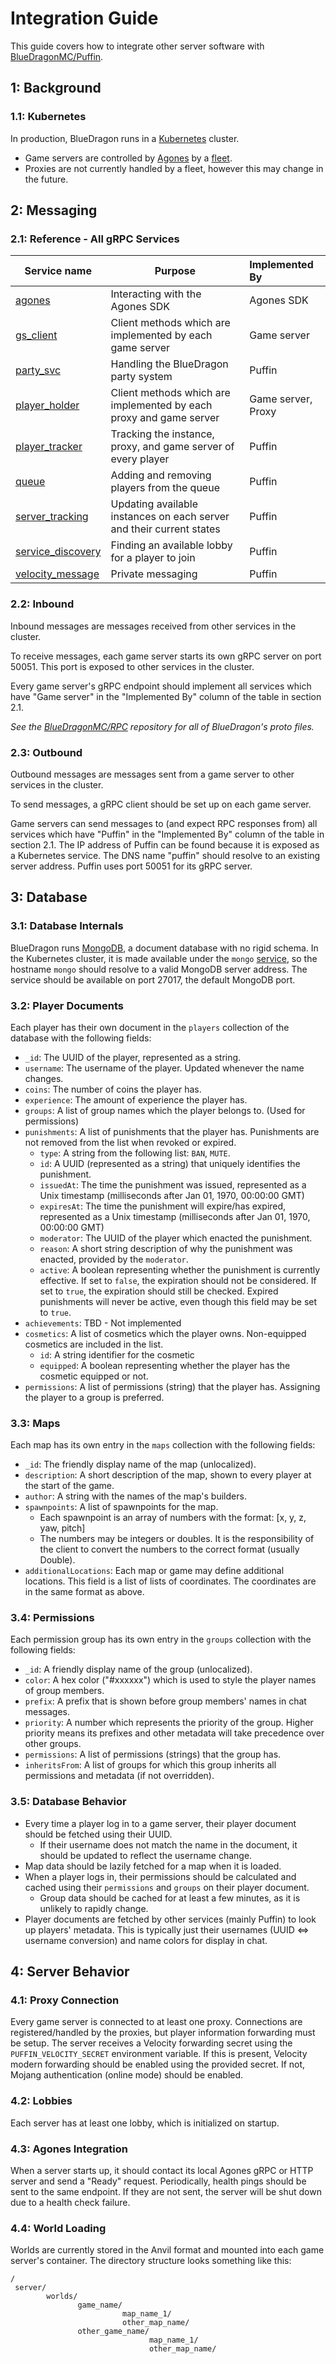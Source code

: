 # Integration Guide
This guide covers how to integrate other server software with [BlueDragonMC/Puffin](https://github.com/BlueDragonMC/Puffin).
## 1: Background
### 1.1: Kubernetes
In production, BlueDragon runs in a [Kubernetes](https://kubernetes.io/) cluster.
* Game servers are controlled by [Agones](https://agones.dev) by a [fleet](https://agones.dev/site/docs/reference/fleet/).
* Proxies are not currently handled by a fleet, however this may change in the future.
## 2: Messaging
### 2.1: Reference - All gRPC Services
| Service name                                                                                                | Purpose                                                              | Implemented By     |
|-------------------------------------------------------------------------------------------------------------|----------------------------------------------------------------------|:-------------------|
| [agones](https://github.com/BlueDragonMC/RPC/blob/master/src/main/proto/agones.proto)                       | Interacting with the Agones SDK                                      | Agones SDK         |
| [gs_client](https://github.com/BlueDragonMC/RPC/blob/master/src/main/proto/gs_client.proto)                 | Client methods which are implemented by each game server             | Game server        |
| [party_svc](https://github.com/BlueDragonMC/RPC/blob/master/src/main/proto/party_svc.proto)                 | Handling the BlueDragon party system                                 | Puffin             |
| [player_holder](https://github.com/BlueDragonMC/RPC/blob/master/src/main/proto/player_holder.proto)         | Client methods which are implemented by each proxy and game server   | Game server, Proxy |
| [player_tracker](https://github.com/BlueDragonMC/RPC/blob/master/src/main/proto/player_tracker.proto)       | Tracking the instance, proxy, and game server of every player        | Puffin             |
| [queue](https://github.com/BlueDragonMC/RPC/blob/master/src/main/proto/queue.proto)                         | Adding and removing players from the queue                           | Puffin             |
| [server_tracking](https://github.com/BlueDragonMC/RPC/blob/master/src/main/proto/server_tracking.proto)     | Updating available instances on each server and their current states | Puffin             |
| [service_discovery](https://github.com/BlueDragonMC/RPC/blob/master/src/main/proto/service_discovery.proto) | Finding an available lobby for a player to join                      | Puffin             |
| [velocity_message](https://github.com/BlueDragonMC/RPC/blob/master/src/main/proto/velocity_message.proto)   | Private messaging                                                    | Puffin             |
### 2.2: Inbound
Inbound messages are messages received from other services in the cluster.

To receive messages, each game server starts its own gRPC server on port 50051. This port is exposed to other services in the cluster.

Every game server's gRPC endpoint should implement all services which have "Game server" in the "Implemented By" column of the table in section 2.1.

*See the [BlueDragonMC/RPC](https://github.com/BlueDragonMC/RPC/) repository for all of BlueDragon's proto files.*
### 2.3: Outbound
Outbound messages are messages sent from a game server to other services in the cluster.

To send messages, a gRPC client should be set up on each game server.

Game servers can send messages to (and expect RPC responses from) all services which have "Puffin" in the "Implemented By" column of the table in section 2.1.
The IP address of Puffin can be found because it is exposed as a Kubernetes service. The DNS name "puffin" should resolve to an existing server address. Puffin uses port 50051 for its gRPC server.
## 3: Database
### 3.1: Database Internals
BlueDragon runs [MongoDB](https://www.mongodb.com/), a document database with no rigid schema.
In the Kubernetes cluster, it is made available under the `mongo` [service](https://kubernetes.io/docs/concepts/services-networking/service/), so the hostname `mongo` should resolve to a valid MongoDB server address.
The service should be available on port 27017, the default MongoDB port.
### 3.2: Player Documents
Each player has their own document in the `players` collection of the database with the following fields:
* `_id`: The UUID of the player, represented as a string.
* `username`: The username of the player. Updated whenever the name changes.
* `coins`: The number of coins the player has.
* `experience`: The amount of experience the player has.
* `groups`: A list of group names which the player belongs to. (Used for permissions)
* `punishments`: A list of punishments that the player has. Punishments are not removed from the list when revoked or expired.
  * `type`: A string from the following list: `BAN`, `MUTE`.
  * `id`: A UUID (represented as a string) that uniquely identifies the punishment.
  * `issuedAt`: The time the punishment was issued, represented as a Unix timestamp (milliseconds after Jan 01, 1970, 00:00:00 GMT)
  * `expiresAt`: The time the punishment will expire/has expired, represented as a Unix timestamp (milliseconds after Jan 01, 1970, 00:00:00 GMT)
  * `moderator`: The UUID of the player which enacted the punishment.
  * `reason`: A short string description of why the punishment was enacted, provided by the `moderator`.
  * `active`: A boolean representing whether the punishment is currently effective. If set to `false`, the expiration should not be considered. If set to `true`, the expiration should still be checked. Expired punishments will never be active, even though this field may be set to `true`.
* `achievements`: TBD - Not implemented
* `cosmetics`: A list of cosmetics which the player owns. Non-equipped cosmetics are included in the list.
  * `id`: A string identifier for the cosmetic
  * `equipped`: A boolean representing whether the player has the cosmetic equipped or not.
* `permissions`: A list of permissions (string) that the player has. Assigning the player to a group is preferred.
### 3.3: Maps
Each map has its own entry in the `maps` collection with the following fields:
* `_id`: The friendly display name of the map (unlocalized).
* `description`: A short description of the map, shown to every player at the start of the game.
* `author`: A string with the names of the map's builders.
* `spawnpoints`: A list of spawnpoints for the map.
  * Each spawnpoint is an array of numbers with the format: [x, y, z, yaw, pitch]
  * The numbers may be integers or doubles. It is the responsibility of the client to convert the numbers to the correct format (usually Double).
* `additionalLocations`: Each map or game may define additional locations. This field is a list of lists of coordinates. The coordinates are in the same format as above.
### 3.4: Permissions
Each permission group has its own entry in the `groups` collection with the following fields:
* `_id`: A friendly display name of the group (unlocalized).
* `color`: A hex color ("#xxxxxx") which is used to style the player names of group members.
* `prefix`: A prefix that is shown before group members' names in chat messages.
* `priority`: A number which represents the priority of the group. Higher priority means its prefixes and other metadata will take precedence over other groups.
* `permissions`: A list of permissions (strings) that the group has.
* `inheritsFrom`: A list of groups for which this group inherits all permissions and metadata (if not overridden).
### 3.5: Database Behavior
* Every time a player log in to a game server, their player document should be fetched using their UUID.
  * If their username does not match the name in the document, it should be updated to reflect the username change.
* Map data should be lazily fetched for a map when it is loaded.
* When a player logs in, their permissions should be calculated and cached using their `permissions` and `groups` on their player document.
  * Group data should be cached for at least a few minutes, as it is unlikely to rapidly change.
* Player documents are fetched by other services (mainly Puffin) to look up players' metadata. This is typically just their usernames (UUID <=> username conversion) and name colors for display in chat.
## 4: Server Behavior
### 4.1: Proxy Connection
Every game server is connected to at least one proxy. Connections are registered/handled by the proxies, but player information forwarding must be setup.
The server receives a Velocity forwarding secret using the `PUFFIN_VELOCITY_SECRET` environment variable. If this is present, Velocity modern forwarding should be enabled using the provided secret. If not, Mojang authentication (online mode) should be enabled.
### 4.2: Lobbies
Each server has at least one lobby, which is initialized on startup.
### 4.3: Agones Integration
When a server starts up, it should contact its local Agones gRPC or HTTP server and send a "Ready" request.
Periodically, health pings should be sent to the same endpoint. If they are not sent, the server will be shut down due to a health check failure.
### 4.4: World Loading
Worlds are currently stored in the Anvil format and mounted into each game server's container.
The directory structure looks something like this:
```
/
 server/
        worlds/
               game_name/
                         map_name_1/
                         other_map_name/
               other_game_name/
                               map_name_1/
                               other_map_name/
```
